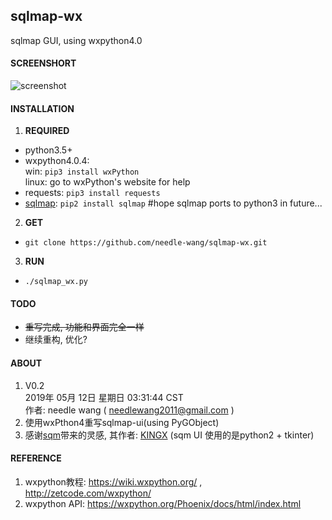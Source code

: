 ## sqlmap-wx
sqlmap GUI, using wxpython4.0  

#### SCREENSHORT
![screenshot](https://github.com/needle-wang/sqlmap-ui/blob/master/screenshots/sqlmap-wx1.png)

#### INSTALLATION
1. **REQUIRED**  
  - python3.5+
  - wxpython4.0.4:  
     win: `pip3 install wxPython`  
     linux: go to wxPython's website for help  
  - requests: `pip3 install requests`
  - [sqlmap](https://github.com/sqlmapproject/sqlmap): `pip2 install sqlmap` #hope sqlmap ports to python3 in future...
2. **GET**
  - `git clone https://github.com/needle-wang/sqlmap-wx.git`
3. **RUN**  
  - `./sqlmap_wx.py`  

#### TODO
- ~~重写完成, 功能和界面完全一样~~
- 继续重构, 优化?

#### ABOUT
1. V0.2  
   2019年 05月 12日 星期日 03:31:44 CST  
   作者: needle wang ( needlewang2011@gmail.com )  
2. 使用wxPthon4重写sqlmap-ui(using PyGObject)  
5. 感谢[sqm](https://github.com/kxcode/gui-for-sqlmap)带来的灵感, 其作者: [KINGX](https://github.com/kxcode) (sqm UI 使用的是python2 + tkinter)  

#### REFERENCE
1. wxpython教程: https://wiki.wxpython.org/ , http://zetcode.com/wxpython/  
2. wxpython API: https://wxpython.org/Phoenix/docs/html/index.html  

